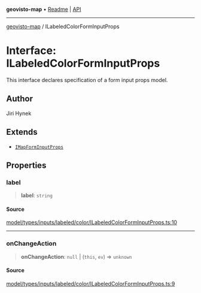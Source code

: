 **geovisto-map** • [Readme](../README.md) \| [API](../globals.md)

***

[geovisto-map](../README.md) / ILabeledColorFormInputProps

# Interface: ILabeledColorFormInputProps

This interface declares specification of a form input props model.

## Author

Jiri Hynek

## Extends

- [`IMapFormInputProps`](IMapFormInputProps.md)

## Properties

### label

> **label**: `string`

#### Source

[model/types/inputs/labeled/color/ILabeledColorFormInputProps.ts:10](https://github.com/geovisto/geovisto-map/blob/5ee2cb5d45c19062fc8fc6beefa2848c076518b6/src/model/types/inputs/labeled/color/ILabeledColorFormInputProps.ts#L10)

***

### onChangeAction

> **onChangeAction**: `null` \| (`this`, `ev`) => `unknown`

#### Source

[model/types/inputs/labeled/color/ILabeledColorFormInputProps.ts:9](https://github.com/geovisto/geovisto-map/blob/5ee2cb5d45c19062fc8fc6beefa2848c076518b6/src/model/types/inputs/labeled/color/ILabeledColorFormInputProps.ts#L9)
